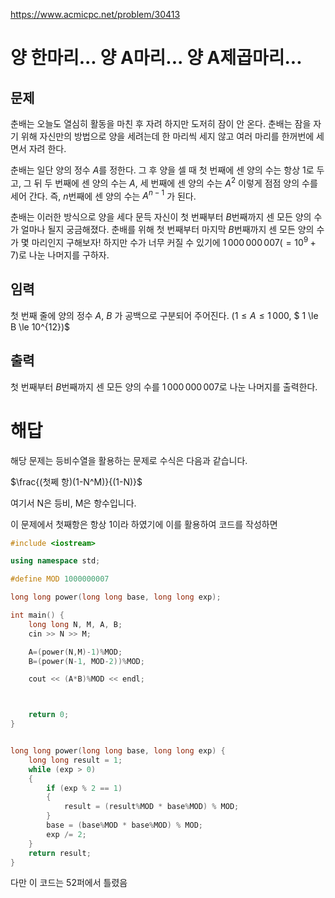 https://www.acmicpc.net/problem/30413

# 양 한마리... 양 A마리... 양 A제곱마리...

## 문제
춘배는 오늘도 열심히 활동을 마친 후 자려 하지만 도저히 잠이 안 온다. 춘배는 잠을 자기 위해 자신만의 방법으로 양을 세려는데 한 마리씩 세지 않고 여러 마리를 한꺼번에 세면서 자려 한다.

춘배는 일단 양의 정수 
$A$를 정한다. 그 후 양을 셀 때 첫 번째에 센 양의 수는 항상 
$1$로 두고, 그 뒤 두 번째에 센 양의 수는 
$A$, 세 번째에 센 양의 수는 
$A^{2}$ 이렇게 점점 양의 수를 세어 간다. 즉, 
$n$번째에 센 양의 수는 
$A^{n-1}$ 가 된다.

춘배는 이러한 방식으로 양을 세다 문득 자신이 첫 번째부터 
$B$번째까지 센 모든 양의 수가 얼마나 될지 궁금해졌다. 춘배를 위해 첫 번째부터 마지막 
$B$번째까지 센 모든 양의 수가 몇 마리인지 구해보자! 하지만 수가 너무 커질 수 있기에 
$1\,000\,000\,007(= 10^{9} + 7)$로 나눈 나머지를 구하자.

## 임력
첫 번째 줄에 양의 정수 
$A$, 
$B$ 가 공백으로 구분되어 주어진다. 
$(1 \le A \le 1\,000$, 
$ 1 \le B \le 10^{12})$ 

## 출력
첫 번째부터 
$B$번째까지 센 모든 양의 수를 
$1\,000\,000\,007$로 나눈 나머지를 출력한다.

# 해답
해당 문제는 등비수열을 활용하는 문제로 수식은 다음과 같습니다.

$\frac{(첫쩨 항)(1-N^M)}{(1-N)}$

여기서 N은 등비, M은 항수입니다.

이 문제에서 첫째항은 항상 1이라 하였기에 이를 활용하여 코드를 작성하면

```cpp
#include <iostream>

using namespace std;

#define MOD 1000000007

long long power(long long base, long long exp);

int main() {
    long long N, M, A, B;
    cin >> N >> M;

    A=(power(N,M)-1)%MOD;
    B=(power(N-1, MOD-2))%MOD;

    cout << (A*B)%MOD << endl;



    return 0;
}


long long power(long long base, long long exp) {
    long long result = 1;
    while (exp > 0) 
    {
        if (exp % 2 == 1) 
        {
            result = (result%MOD * base%MOD) % MOD;
        }
        base = (base%MOD * base%MOD) % MOD;
        exp /= 2;
    }
    return result;
}
```

다만 이 코드는 52퍼에서 틀렸음